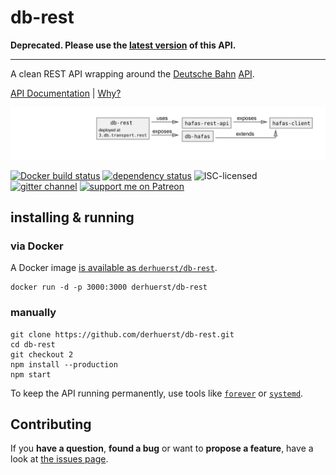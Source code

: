 # db-rest

**Deprecated. Please use the [latest version](https://github.com/derhuerst/db-rest) of this API.**

---

A clean REST API wrapping around the [Deutsche Bahn](https://en.wikipedia.org/wiki/Deutsche_Bahn) [API](https://github.com/public-transport/db-hafas#db-hafas).

[API Documentation](docs/index.md) | [Why?](docs/why.md)

![db-rest architecture diagram](architecture.svg)

[![Docker build status](https://img.shields.io/docker/build/derhuerst/db-rest.svg)](https://hub.docker.com/r/derhuerst/db-rest/)
[![dependency status](https://img.shields.io/david/derhuerst/db-rest.svg)](https://david-dm.org/derhuerst/db-rest)
![ISC-licensed](https://img.shields.io/github/license/derhuerst/db-rest.svg)
[![gitter channel](https://badges.gitter.im/derhuerst/db-rest.svg)](https://gitter.im/derhuerst/db-rest)
[![support me on Patreon](https://img.shields.io/badge/support%20me-on%20patreon-fa7664.svg)](https://patreon.com/derhuerst)


## installing & running

### via Docker

A Docker image [is available as `derhuerst/db-rest`](https://hub.docker.com/r/derhuerst/db-rest).

```shell
docker run -d -p 3000:3000 derhuerst/db-rest
```

### manually

```shell
git clone https://github.com/derhuerst/db-rest.git
cd db-rest
git checkout 2
npm install --production
npm start
```

To keep the API running permanently, use tools like [`forever`](https://github.com/foreverjs/forever#forever) or [`systemd`](https://wiki.debian.org/systemd).


## Contributing

If you **have a question**, **found a bug** or want to **propose a feature**, have a look at [the issues page](https://github.com/derhuerst/db-rest/issues).
